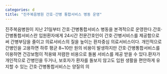 ```yaml
---
categories: d
title: "진주복음병원 간호·간병 통합서비스 병동 운영"
---
```

진주복음병원이 지난 21일부터 간호·간병통합서비스 병동을 본격적으로 운영한다.간호·간병통합서비스란 입원환자에게 24시간 전문간호인이 간호·간병서비스를 제공함으로써 간병부담을 줄이고 의료서비스의 질을 높이는 환자중심 의료서비스이다. 개인적으로 간병인을 고용하면 하루 평균 8~10만 원의 비용이 발생하지만 간호·간병통합서비스를 이용하면 건강보험이 적용돼 저렴한 비용으로 돌봄 서비스를 제공 받을 수 있다.환자가 개인적으로 간병인을 두거나, 보호자가 환자를 돌보지 않고도 입원 생활을 편안하게 유지할 수 있는 간호·간병통합서비스는 양질의 의